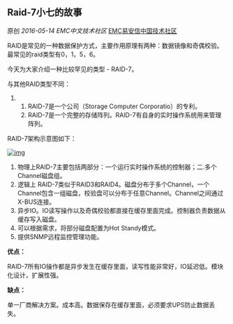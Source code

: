 ## Raid-7小七的故事

原创 *2016-05-14* *EMC中文技术社区* [EMC易安信中国技术社区](https://mp.weixin.qq.com/s?__biz=MjM5NjY0NzAwMg==&mid=2651770886&idx=1&sn=4d83066660ac00f7c033d304727b0a5f&scene=21##)

RAID是常见的一种数据保护方式，主要作用原理有两种：数据镜像和奇偶校验。最常见的raid类型有0，1，5，6。

今天为大家介绍一种比较罕见的类型 - RAID-7。

 

与其他RAID类型不同：

1. 1. RAID-7是一个公司（Storage Computer Corporatio）的专利。
   2. RAID-7是一个完整的存储阵列。RAID-7有自身的实时操作系统用来管理阵列。

 

RAID-7架构示意图如下：

[![img](http://mmbiz.qpic.cn/mmbiz/TztEwAzAQIXyYBS1m2FbQctVP98jWicleZPLbRJucSeMmru9taWmYQLEuK4IGvcktwbRlNkiaicDYiaCOm645ajEIw/0?wx_fmt=gif&tp=webp&wxfrom=5&wx_lazy=1)]()

 

1. 物理上RAID-7主要包括两部分：一个运行实时操作系统的控制器；二.多个Channel磁盘组。
2. 逻辑上 RAID-7类似于RAID3和RAID4。磁盘分布于多个Channel，一个Channel包含一组磁盘，校验盘可以分布于任意Channel。Channel之间通过X-BUS连接。
3. 异步IO。IO读写操作以及奇偶校验都直接在缓存里面完成。控制器负责数据从缓存写入磁盘。
4. 可以根据需求，将部分磁盘配置为Hot Standy模式。
5. 提供SNMP远程监控管理功能。

 

**优点：**

RAID-7所有IO操作都是异步发生在缓存里面，读写性能非常好，IO延迟低。模块化设计，扩展性强。

 

**缺点：**

单一厂商解决方案。成本高。数据保存在缓存里面，必须要求UPS防止数据丢失。